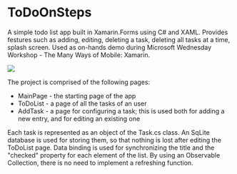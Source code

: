 # ToDoOnSteps

 A simple todo list app built in Xamarin.Forms using C# and XAML. Provides festures such as adding, editing, deleting a task, deleting all tasks at a time, splash screen. Used as on-hands demo during Microsoft Wednesday Workshop - The Many Ways of Mobile: Xamarin.

![](https://github.com/cristysandu/ToDoOnSteps/blob/master/Images/Demo.PNG)


The project is comprised of the following pages:
  * MainPage - the starting page of the app 
  * ToDoList - a page of all the tasks of an user
  * AddTask - a page for configuring a task; this is used both for adding a new entry, and for editing an existing one
  
Each task is represented as an object of the Task.cs class. An SqLite database is used for storing them, so that nothing is lost after editing the ToDoList page. Data binding is used for synchronizing the title and the "checked" property for each element of the list. By using an Observable Collection, there is no need to implement a refreshing function.
